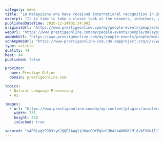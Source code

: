 ```yaml
---
category: news
title: "18 Malaysians who have received international recognition in 2020"
excerpt: "It is time to take a closer look at the winners, inductees, and finalists that make the world a better place, and Malaysia proud."
publishedDateTime: 2020-12-24T02:34:00Z
originalUrl: "https://www.prestigeonline.com/my/people-events/people/malaysians-internation-awards-recognitions-2020/"
webUrl: "https://www.prestigeonline.com/my/people-events/people/malaysians-internation-awards-recognitions-2020/"
ampWebUrl: "https://www.prestigeonline.com/my/people-events/people/malaysians-internation-awards-recognitions-2020/amp/"
cdnAmpWebUrl: "https://www-prestigeonline-com.cdn.ampproject.org/c/s/www.prestigeonline.com/my/people-events/people/malaysians-internation-awards-recognitions-2020/amp/"
type: article
quality: 44
heat: 44
published: false

provider:
  name: Prestige Online
  domain: prestigeonline.com

topics:
  - Natural Language Processing
  - AI

images:
  - url: "https://www.prestigeonline.com/my/wp-content/plugins/accelerated-mobile-pages/images/SD-default-image.png"
    width: 735
    height: 552
    isCached: true

secured: "s4P8LygY99D3tyKJQQE1AWgljUNacOQfPgUnCHhAkh4kMOKCMl8vkEVGkII+IcKVABGEHlKXYVMlLCzSEOgLyFzwRkF88CX4gOXp1Yg0u77dYsNU3sHnvXh/s0QM+OHzkbdjQAbxOKrHvfj2oPBkxuTdz6hY+HF83Cr3iOMczUi2piXdDK/sRa5UTTUaDo3nqI+3NAdOMjaYnQuA4WiEsE7+Ua8mK6Opn33RvVOydViRs2hS0FIl4dzKJW+fs2YKQPzysw++O746FBXt421QNcjjAS0kO0bVSxmD7wHuhC0rCtWscLik7GVMvntoUcSxQTO5/ID0t9zRXQxGPmNl75bE7B0I3NgPPVBI2BuAVHA=;u0Bfh6DVxO004ZIQs9iaRg=="
---
```


